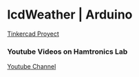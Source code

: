 # lcdWeather | Arduino 

[Tinkercad Proyect](https://www.tinkercad.com/things/jXZgciQA6ad-estacion-meteorologica-con-alertas)


### Youtube Videos on Hamtronics Lab

[Youtube Channel](https://www.youtube.com/@hamtronics)